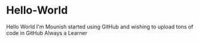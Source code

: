 # Hello-World
Hello World I'm Mounish started using GitHub and wishing to upload tons of code in GitHub
Always a Learner
